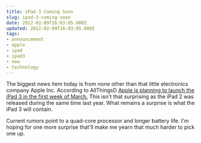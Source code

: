 ```yaml
---
title: iPad 3 Coming Soon
slug: ipad-3-coming-soon
date: 2012-02-09T16:03:05.000Z
updated: 2012-02-09T16:03:05.000Z
tags:
- announcement
- apple
- ipad
- ipad3
- new
- technology
---
```


The biggest news item today is from none other than that little electronics company Apple Inc.  According to AllThingsD <a href='http://allthingsd.com/20120209/apple-to-announce-ipad-3-first-week-in-march/'>Apple is planning to launch the iPad 3 in the first week of March.</a>  This isn't that surprising as the iPad 2 was released during the same time last year.  What remains a surprise is what the iPad 3 will contain.  

Current rumors point to a quad-core processor and longer battery life.  I'm hoping for one more surprise that'll make me yearn that much harder to pick one up.
